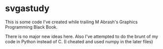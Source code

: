 svgastudy
=========

This is some code I've created while trailing M Abrash's Graphics Programming Black Book.

There is no major new ideas here. Also I've attempted to do the brunt of my code in Python instead of C. (I cheated and used numpy in the later files)

